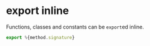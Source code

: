 # export inline

Functions, classes and constants can be `export`ed inline.

```javascript
export %{method.signature}
```
